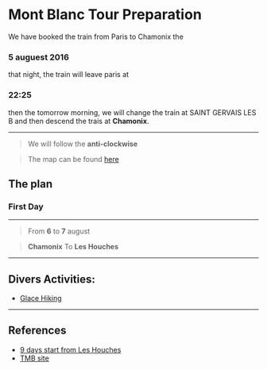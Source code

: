 # Mont Blanc Tour Preparation

We have booked the train from Paris to Chamonix the 
### 5 auguest 2016
that night, the train will leave paris at 
### 22:25
then the tomorrow morning, we will change the train at SAINT GERVAIS LES B and then
descend the trais at **Chamonix**.

---
> We will follow the **anti-clockwise**

> The map can be found [here](https://drive.google.com/open?id=1mLclypLXHhlsHoxoky25SspPwo0&usp=sharing)

## The plan

### First Day 
---
> From **6** to **7** august

> **Chamonix** To **Les Houches**


---
## Divers Activities:

* [Glace Hiking](http://www.chamonix-guides.com/Produit/296/Categorie/80/3-activites-ete-chamonix.html)

---
## References
* [9 days start from Les Houches](http://www.altituderando.com/Tour-du-Mont-Blanc-en-9-jours-avec)
* [TMB site](http://autourdumontblanc.com)
